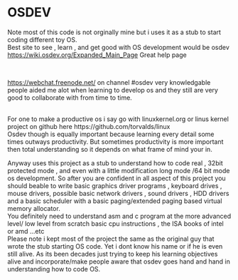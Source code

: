 # OSDEV

Note most of this code is not orginally mine but i uses it as a stub to start coding different toy OS.
<br>
Best site to see , learn , and get good with OS development would be osdev
<br>
https://wiki.osdev.org/Expanded_Main_Page  Great help page 

<br>

https://webchat.freenode.net/  on channel #osdev very knowledgable people aided me alot when learning to develop os and they still are very good to collaborate with from time to time.

<br>
For one to make a productive os i say go with linuxkernel.org or linus kernel project on github here https://github.com/torvalds/linux
<br>
Osdev though is equally important because learning every detail some times outways productivity. But sometimes productivity is more important then total understanding so it depends on what frame of mind your in.

Anyway uses this project as a stub to understand how to code real , 32bit protected mode , and even with a little modification long mode /64 bit mode os development. So after you are confident in all aspect of this project you should beable to write basic graphics driver programs , keyboard drives , mouse drivers, possible basic network drivers , sound drivers , HDD drivers and a basic scheduler with a basic paging/extended paging based virtual memory allocator.
<br>
You definitely need to understand asm and c program at the more advanced level/ low level from scratch basic cpu instructions , the ISA books of intel or amd ...etc
<br>
Please note i kept most of the project the same as the original guy that wrote the stub starting OS code. Yet i dont know his name or if he is even still alive.
As its been decades just trying to keep his learning objectives alive and incorporate/make people aware that osdev goes hand and hand in understanding how to code OS.

